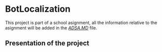 # BotLocalization

This project is part of a school asignment, all the information relative to the asignment will be added in the [*ADSA.MD*](https://github.com/WeberJulian/BotLocalization/blob/master/ADSA.MD) file.

## Presentation of the project
